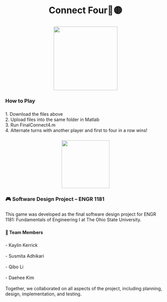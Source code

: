<h1 align="center">Connect Four🔴🟡</h1>

###

<div align="center">
  <img height="200" src="https://drive.google.com/file/d/1KDa9aIvpRMS4-4oJ2_OT9Sul-t9Rmwbt/view?usp=sharing"  />
</div>

###

<h3 align="left">How to Play</h3>

###

<p align="left">1. Download the files above<br>2. Upload files into the same folder in Matlab<br>3. Run FinalConnect4.m<br>4. Alternate turns with another player and first to four in a row wins!</p>

###

<div align="center">
  <img height="150" src="https://drive.google.com/file/d/1GHrzmniiS9XAh26kGQIb3NF6-jaeQpz9/view?usp=sharing"  />
</div>

###

<h3 align="left">🎮 Software Design Project – ENGR 1181</h3>

###

<p align="left">This game was developed as the final software design project for ENGR 1181: Fundamentals of Engineering I at The Ohio State University.</p>

###

<h4 align="left">👥 Team Members</h4>

###

<p align="left">- Kaylin Kerrick<br><br>- Susmita Adhikari<br><br>- Qibo Li<br><br>- Daehee Kim<br><br>Together, we collaborated on all aspects of the project, including planning, design, implementation, and testing.</p>

###
